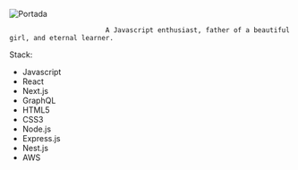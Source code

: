 ![Portada](https://user-images.githubusercontent.com/65001610/136114761-556f2269-c833-493b-aa3f-0cf16c1f8969.jpeg)

                            A Javascript enthusiast, father of a beautiful girl, and eternal learner.

  Stack:
   - Javascript
   - React 
   - Next.js
   - GraphQL
   - HTML5
   - CSS3
   - Node.js
   - Express.js
   - Nest.js
   - AWS
